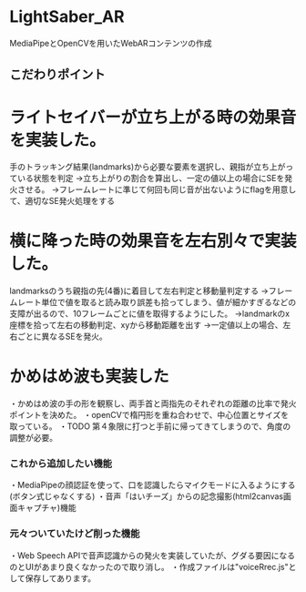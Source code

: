 # LightSaber_AR
MediaPipeとOpenCVを用いたWebARコンテンツの作成

## こだわりポイント
# ライトセイバーが立ち上がる時の効果音を実装した。
手のトラッキング結果(landmarks)から必要な要素を選択し、親指が立ち上がっている状態を判定
→立ち上がりの割合を算出し、一定の値以上の場合にSEを発火させる。
→フレームレートに準じて何回も同じ音が出ないようにflagを用意して、適切なSE発火処理をする

# 横に降った時の効果音を左右別々で実装した。
landmarksのうち親指の先(4番)に着目して左右判定と移動量判定する
→フレームレート単位で値を取ると読み取り誤差も拾ってしまう、値が細かすぎるなどの支障が出るので、10フレームごとに値を取得するようにした。
→landmarkのx座標を拾って左右の移動判定、xyから移動距離を出す
→一定値以上の場合、左右ごとに異なるSEを発火。

# かめはめ波も実装した
・かめはめ波の手の形を観察し、両手首と両指先のそれぞれの距離の比率で発火ポイントを決めた。
・openCVで楕円形を重ね合わせで、中心位置とサイズを取っている。
・TODO 第４象限に打つと手前に帰ってきてしまうので、角度の調整が必要。

### これから追加したい機能
・MediaPipeの顔認証を使って、口を認識したらマイクモードに入るようにする(ボタン式じゃなくする)
・音声「はいチーズ」からの記念撮影(html2canvas画面キャプチャ)機能

### 元々ついていたけど削った機能
・Web Speech APIで音声認識からの発火を実装していたが、グダる要因になるのとUIがあまり良くなかったので取り消し。
・作成ファイルは"voiceRrec.js"として保存してあります。